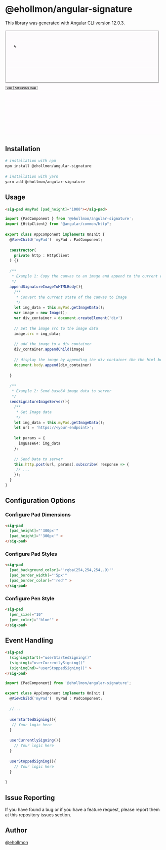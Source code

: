 # @ehollmon/angular-signature

This library was generated with [Angular CLI](https://github.com/angular/angular-cli) version 12.0.3.

![ Signature Gif](angular-signature-gif.gif)


## Installation

```bash
# installation with npm
npm install @ehollmon/angular-signature

# installation with yarn
yarn add @ehollmon/angular-signature
```

## Usage
```html
<sig-pad #myPad [pad_height]="1000"></sig-pad>
```

```ts
import {PadComponent } from '@ehollmon/angular-signature';
import {HttpClient} from "@angular/common/http";

export class AppComponent implements OnInit {
  @ViewChild('myPad')  myPad : PadComponent;

  constructor(
    private http : HttpClient
  ) {}

  /**
   * Example 1: Copy the canvas to an image and append to the current document
   */
  appendSignatureImageToHTMLBody(){
    /**
     * Convert the current state of the canvas to image
     */
    let img_data = this.myPad.getImageData();
    var image = new Image();
    var div_container = document.createElement('div')
    
    // Set the image src to the image data
    image.src = img_data;
    
    // add the image to a div container
    div_container.appendChild(image)

    // display the image by appending the div container the the html body
    document.body.append(div_container)

  }

  /**
   * Example 2: Send base64 image data to server
   */
  sendSignatureImageServer(){
    /**
     * Get Image data
     */
    let img_data = this.myPad.getImageData();
    let url = 'https://<your-endpoint>';
    
    let params = {
      imgBase64: img_data
    };
    
    // Send Data to server
    this.http.post(url, params).subscribe( response => {
     // ...
    });
  }
}
```

## Configuration Options

### Configure Pad Dimensions
```html
<sig-pad 
  [pad_height]="'300px'" 
  [pad_height]="'300px'" >
</sig-pad>
```

### Configure Pad Styles
```html
<sig-pad 
  [pad_background_color]="'rgba(254,254,254,.9)'"
  [pad_border_width]="'5px'"
  [pad_border_color]="'red'" >
</sig-pad>
```

### Configure Pen Style
```html
<sig-pad 
  [pen_size]="10"
  [pen_color]="'blue'" >
</sig-pad>
```

## Event Handling
```html
<sig-pad
  (signingStart)="userStartedSigning()"
  (signing)="userCurrentlySigning()"
  (signingEnd)="userStoppedSigning()" >
</sig-pad>
```

```ts
import {PadComponent} from '@ehollmon/angular-signature';

export class AppComponent implements OnInit {
  @ViewChild('myPad')  myPad : PadComponent;
    
  //...
  
  userStartedSigning(){
   // Your logic here
  }

  userCurrentlySigning(){
    // Your logic here
  }

  userStoppedSigning(){
    // Your logic here
  }
  
}
```


## Issue Reporting

If you have found a bug or if you have a feature request, please report them at this repository issues section.

## Author
[@ehollmon](https://github.com/ehollmon)
